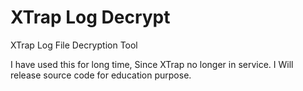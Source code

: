 # XTrap Log Decrypt
XTrap Log File Decryption Tool

I have used this for long time, Since XTrap no longer in service.
I Will release source code for education purpose.
